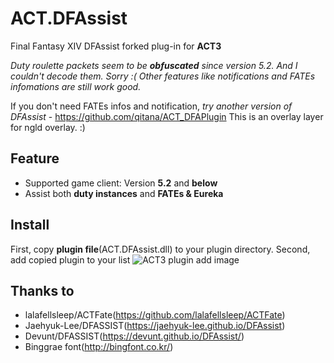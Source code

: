 # ACT.DFAssist

Final Fantasy XIV DFAssist forked plug-in for **ACT3**

*Duty roulette packets seem to be **obfuscated** since version 5.2. And I couldn't decode them. Sorry :(
Other features like notifications and FATEs infomations are still work good.*

If you don't need FATEs infos and notification, *try another version of DFAssist* - https://github.com/qitana/ACT_DFAPlugin This is an overlay layer for ngld overlay. :)

## Feature
* Supported game client: Version **5.2** and **below**
* Assist both **duty instances** and **FATEs & Eureka**

## Install
First, copy **plugin file**(ACT.DFAssist.dll) to your plugin directory. Second, add copied plugin to your list
![ACT3 plugin add image](https://user-images.githubusercontent.com/47320226/52210588-db581b00-28ca-11e9-8c60-4d4d1fc21fa4.png)

## Thanks to
* lalafellsleep/ACTFate(https://github.com/lalafellsleep/ACTFate)
* Jaehyuk-Lee/DFASSIST(https://jaehyuk-lee.github.io/DFAssist)
* Devunt/DFASSIST(https://devunt.github.io/DFAssist/) 
* Binggrae font(http://bingfont.co.kr/)
